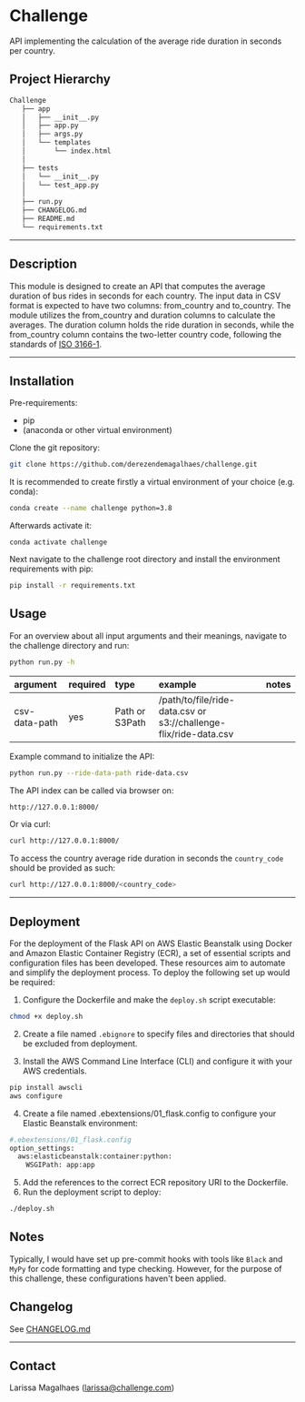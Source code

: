 # Challenge
API implementing the calculation of the average ride duration in seconds per country.

## Project Hierarchy

``` bash
Challenge
   ├── app
   │   ├── __init__.py
   │   ├── app.py
   │   ├── args.py
   │   └── templates
   │       └── index.html
   │
   ├── tests
   │   └── __init__.py
   │   └── test_app.py
   │
   ├── run.py
   ├── CHANGELOG.md
   ├── README.md
   └── requirements.txt

```
----

## Description

This module is designed to create an API that computes the average duration of bus rides in seconds for each country. The input data in CSV format is expected to have two columns: from_country and to_country. The module utilizes the from_country and duration columns to calculate the averages. The duration column holds the ride duration in seconds, while the from_country column contains the two-letter country code, following the standards of [ISO 3166-1](https://en.wikipedia.org/wiki/ISO_3166-1_alpha-2).

----

## Installation

Pre-requirements:
- pip
- (anaconda or other virtual environment)

Clone the git repository:

```bash
git clone https://github.com/derezendemagalhaes/challenge.git
```

It is recommended to create firstly a virtual environment of your choice (e.g. conda):

```bash
conda create --name challenge python=3.8
```

Afterwards activate it:

```
conda activate challenge
```

Next navigate to the challenge root directory and install the environment requirements with pip:

```bash
pip install -r requirements.txt
```

## Usage

For an overview about all input arguments and their meanings, navigate to the challenge directory and run:
```bash
python run.py -h
```

| argument             | required | type     | example                                                                               |  notes                                                                   | 
|:---------------------|:---------|:---------|:--------------------------------------------------------------------------------------|:-----------------------------------------------------------------------|
| csv-data-path   | yes      | Path or S3Path | /path/to/file/ride-data.csv or s3://challenge-flix/ride-data.csv     |                        



Example command to initialize the API:

```bash
python run.py --ride-data-path ride-data.csv
```
The API index can be called via browser on:

```bash
http://127.0.0.1:8000/
```

Or via curl:
```bash
curl http://127.0.0.1:8000/
```

To access the country average ride duration in seconds the `country_code` should be provided as such:
```bash
curl http://127.0.0.1:8000/<country_code>
```
----
## Deployment
For the deployment of the Flask API on AWS Elastic Beanstalk using Docker and Amazon Elastic Container Registry (ECR), a set of essential scripts and configuration files has been developed. These resources aim to automate and simplify the deployment process. To deploy the following set up would be required:

1. Configure the Dockerfile and make the `deploy.sh` script executable:
```bash
chmod +x deploy.sh
```
2. Create a file named `.ebignore` to specify files and directories that should be excluded from deployment.

3. Install the AWS Command Line Interface (CLI) and configure it with your AWS credentials.
```bash
pip install awscli
aws configure
```
4. Create a file named .ebextensions/01_flask.config to configure your Elastic Beanstalk environment:
```bash
#.ebextensions/01_flask.config
option_settings:
  aws:elasticbeanstalk:container:python:
    WSGIPath: app:app
```
5. Add the references to the correct ECR repository URI to the Dockerfile.
6. Run the deployment script to deploy:
```bash
./deploy.sh
```

## Notes
Typically, I would have set up pre-commit hooks with tools like `Black` and `MyPy` for code formatting and type checking. 
However, for the purpose of this challenge, these configurations haven't been applied.

## Changelog

See [CHANGELOG.md](CHANGELOG.md)

----

## Contact

Larissa Magalhaes ([larissa@challenge.com](mailto:larissa@chalenge.com))
